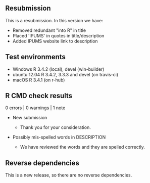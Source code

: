## Resubmission
This is a resubmission. In this version we have:

* Removed redundant "into R" in title
* Placed 'IPUMS' in quotes in title/description
* Added IPUMS website link to description 

## Test environments
* Windows R 3.4.2 (local), devel (win-builder)
* ubuntu 12.04 R 3.4.2, 3.3.3 and devel (on travis-ci)
* macOS R 3.4.1 (on r-hub)

## R CMD check results

0 errors | 0 warnings | 1 note

* New submission
    * Thank you for your consideration.

* Possibly mis-spelled words in DESCRIPTION
    * We have reviewed the words and they are spelled correctly.

## Reverse dependencies

This is a new release, so there are no reverse dependencies.
